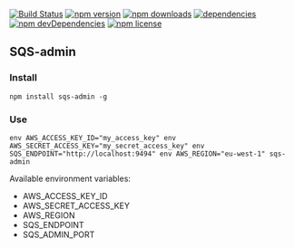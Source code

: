 [![Build Status](https://travis-ci.org/aaronshaf/sqs-admin.svg?branch=master)](https://travis-ci.org/aaronshaf/sqs-admin)
[![npm version](https://img.shields.io/npm/v/sqs-admin.svg)](https://www.npmjs.com/package/sqs-admin)
[![npm downloads](https://img.shields.io/npm/dm/sqs-admin.svg?style=flat-square)](http://npm-stat.com/charts.html?package=sqs-admin&from=2016-10-01)
[![dependencies](https://david-dm.org/aaronshaf/sqs-admin.svg)](https://david-dm.org/aaronshaf/sqs-admin)
[![npm devDependencies](https://img.shields.io/david/dev/aaronshaf/sqs-admin.svg)](https://david-dm.org/aaronshaf/sqs-admin)
[![npm license](https://img.shields.io/npm/l/sqs-admin.svg)](https://www.npmjs.org/package/sqs-admin)

## SQS-admin

### Install
```
npm install sqs-admin -g
```

### Use
```
env AWS_ACCESS_KEY_ID="my_access_key" env AWS_SECRET_ACCESS_KEY="my_secret_access_key" env SQS_ENDPOINT="http://localhost:9494" env AWS_REGION="eu-west-1" sqs-admin
```
Available environment variables:
- AWS_ACCESS_KEY_ID
- AWS_SECRET_ACCESS_KEY
- AWS_REGION
- SQS_ENDPOINT
- SQS_ADMIN_PORT
